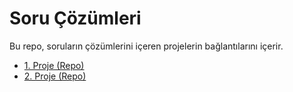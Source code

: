 # Soru Çözümleri  

Bu repo, soruların çözümlerini içeren projelerin bağlantılarını içerir.  

- [1. Proje (Repo)](https://github.com/Neuravoid/CNN_Detector_App)  
- [2. Proje (Repo)](https://github.com/Neuravoid/NLP_Disaster_Tweets)  
